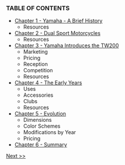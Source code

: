 ### TABLE OF CONTENTS

* [Chapter 1 - Yamaha - A Brief History](020-chapter-01.md)
  * Resources
* [Chapter 2 - Dual Sport Motorcycles](030-chapter-02.md)
  * Resources
* [Chapter 3 - Yamaha Introduces the TW200](040-chapter-03.md)
  * Marketing
  * Pricing
  * Reception
  * Competition
  * Resources
* [Chapter 4 - The Early Years](050-chapter-04.md)
  * Uses
  * Accessories
  * Clubs
  * Resources
* [Chapter 5 - Evolution](060-chapter-05.md)
  * Dimensions
  * Color Schemes
  * Modifications by Year
  * Pricing
* [Chapter 6 - Summary](070-chapter-06.md)

[Next >>](010-chapter-00.md)
